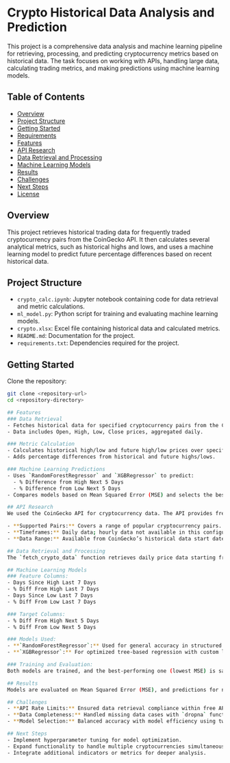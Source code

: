 # Crypto Historical Data Analysis and Prediction

This project is a comprehensive data analysis and machine learning pipeline for retrieving, processing, and predicting cryptocurrency metrics based on historical data. The task focuses on working with APIs, handling large data, calculating trading metrics, and making predictions using machine learning models.

## Table of Contents
- [Overview](#overview)
- [Project Structure](#project-structure)
- [Getting Started](#getting-started)
- [Requirements](#requirements)
- [Features](#features)
- [API Research](#api-research)
- [Data Retrieval and Processing](#data-retrieval-and-processing)
- [Machine Learning Models](#machine-learning-models)
- [Results](#results)
- [Challenges](#challenges)
- [Next Steps](#next-steps)
- [License](#license)

## Overview
This project retrieves historical trading data for frequently traded cryptocurrency pairs from the CoinGecko API. It then calculates several analytical metrics, such as historical highs and lows, and uses a machine learning model to predict future percentage differences based on recent historical data.

## Project Structure
- `crypto_calc.ipynb`: Jupyter notebook containing code for data retrieval and metric calculations.
- `ml_model.py`: Python script for training and evaluating machine learning models.
- `crypto.xlsx`: Excel file containing historical data and calculated metrics.
- `README.md`: Documentation for the project.
- `requirements.txt`: Dependencies required for the project.

## Getting Started
Clone the repository:
```bash
git clone <repository-url>
cd <repository-directory>

## Features
### Data Retrieval
- Fetches historical data for specified cryptocurrency pairs from the CoinGecko API.
- Data includes Open, High, Low, Close prices, aggregated daily.

### Metric Calculation
- Calculates historical high/low and future high/low prices over specific periods.
- Adds percentage differences from historical and future highs/lows.

### Machine Learning Predictions
- Uses `RandomForestRegressor` and `XGBRegressor` to predict:
  - % Difference from High Next 5 Days
  - % Difference from Low Next 5 Days
- Compares models based on Mean Squared Error (MSE) and selects the best-performing model for predictions.

## API Research
We used the CoinGecko API for cryptocurrency data. The API provides free access to daily historical data on top-traded crypto pairs.

- **Supported Pairs:** Covers a range of popular cryptocurrency pairs.
- **Timeframes:** Daily data; hourly data not available in this configuration.
- **Data Range:** Available from CoinGecko’s historical data start date to present day.

## Data Retrieval and Processing
The `fetch_crypto_data` function retrieves daily price data starting from a specified date. The data is then processed and saved in `crypto.xlsx` with key calculated metrics for easy access and visualization.

## Machine Learning Models
### Feature Columns:
- Days Since High Last 7 Days
- % Diff From High Last 7 Days
- Days Since Low Last 7 Days
- % Diff From Low Last 7 Days

### Target Columns:
- % Diff From High Next 5 Days
- % Diff From Low Next 5 Days

### Models Used:
- **`RandomForestRegressor`:** Used for general accuracy in structured data.
- **`XGBRegressor`:** For optimized tree-based regression with custom learning rates.

### Training and Evaluation:
Both models are trained, and the best-performing one (lowest MSE) is saved as `best_crypto_model.pkl`.

## Results
Models are evaluated on Mean Squared Error (MSE), and predictions for new data points can be generated using the `predict_outcomes` function. Metrics are saved in `crypto.xlsx`, which can be visualized in Excel or further analyzed.

## Challenges
- **API Rate Limits:** Ensured data retrieval compliance within free API limitations.
- **Data Completeness:** Handled missing data cases with `dropna` functions.
- **Model Selection:** Balanced accuracy with model efficiency using two regressors.

## Next Steps
- Implement hyperparameter tuning for model optimization.
- Expand functionality to handle multiple cryptocurrencies simultaneously.
- Integrate additional indicators or metrics for deeper analysis.
